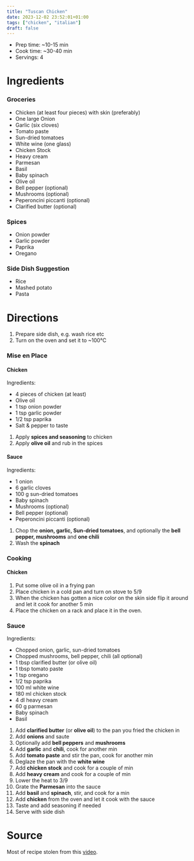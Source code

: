 ```yaml
---
title: "Tuscan Chicken"
date: 2023-12-02 23:52:01+01:00
tags: ["chicken", "italian"]
draft: false
---
```


- Prep time: ~10-15 min
- Cook time: ~30-40 min
- Servings: 4

# Ingredients

### Groceries

- Chicken (at least four pieces) with skin (preferably)
- One large Onion
- Garlic (six cloves)
- Tomato paste
- Sun-dried tomatoes
- White wine (one glass)
- Chicken Stock
- Heavy cream
- Parmesan
- Basil
- Baby spinach
- Olive oil
- Bell pepper (optional)
- Mushrooms (optional)
- Peperoncini piccanti (optional)
- Clarified butter (optional)

### Spices

- Onion powder
- Garlic powder
- Paprika
- Oregano

### Side Dish Suggestion

- Rice
- Mashed potato
- Pasta

# Directions

1. Prepare side dish, e.g. wash rice etc
2. Turn on the oven and set it to ~100°C

### Mise en Place

#### Chicken

Ingredients:

- 4 pieces of chicken (at least)
- Olive oil
- 1 tsp onion powder
- 1 tsp garlic powder
- 1/2 tsp paprika
- Salt & pepper to taste

1. Apply **spices and seasoning** to chicken
2. Apply **olive oil** and rub in the spices

#### Sauce

Ingredients:

- 1 onion
- 6 garlic cloves
- 100 g sun-dried tomatoes
- Baby spinach
- Mushrooms (optional)
- Bell pepper (optional)
- Peperoncini piccanti (optional)

1. Chop the **onion, garlic, Sun-dried tomatoes**, and optionally the **bell pepper, mushrooms**
   and **one chili**
2. Wash the **spinach**

### Cooking

#### Chicken

1. Put some olive oil in a frying pan
2. Place chicken in a cold pan and turn on stove to 5/9
3. When the chicken has gotten a nice color on the skin side flip it around and let it
   cook for another 5 min
4. Place the chicken on a rack and place it in the oven.

### Sauce

Ingredients:

- Chopped onion, garlic, sun-dried tomatoes
- Chopped mushrooms, bell pepper, chili (all optional)
- 1 tbsp clarified butter (or olive oil)
- 1 tbsp tomato paste
- 1 tsp oregano
- 1/2 tsp paprika
- 100 ml white wine
- 180 ml chicken stock
- 4 dl heavy cream
- 60 g parmesan
- Baby spinach
- Basil

1. Add **clarified butter** (or **olive oil**) to the pan you fried the chicken in
2. Add **onions** and saute
3. Optionally add **bell peppers** and **mushrooms**
4. Add **garlic** and **chili**, cook for another min
5. Add **tomato paste** and stir the pan, cook for another min
6. Deglaze the pan with the **white wine**
7. Add **chicken stock** and cook for a couple of min
8. Add **heavy cream** and cook for a couple of min
9. Lower the heat to 3/9
10. Grate the **Parmesan** into the sauce
11. Add **basil** and **spinach**, stir, and cook for a min
12. Add **chicken** from the oven and let it cook with the sauce
13. Taste and add seasoning if needed
14. Serve with side dish

# Source

Most of recipe stolen from this [video](https://www.youtube.com/watch?v=EXqCHrlw8rw).
